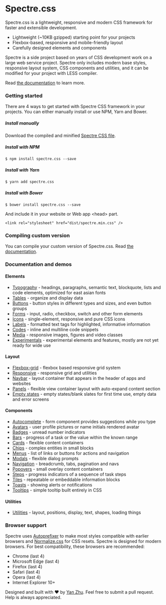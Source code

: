 # Spectre.css
Spectre.css is a lightweight, responsive and modern CSS framework for faster and extensible development.

- Lightweight (~10KB gzipped) starting point for your projects
- Flexbox-based, responsive and mobile-friendly layout
- Carefully designed elements and components

Spectre is a side project based on years of CSS development work on a large web service project. Spectre only includes modern base styles, responsive layout system, CSS components and utilities, and it can be modified for your project with LESS compiler.

Read [the documentation](https://picturepan2.github.io/spectre/) to learn more.

### Getting started

There are 4 ways to get started with Spectre CSS framework in your projects. You can either manually install or use NPM, Yarn and Bower.

##### Install manually
Download the compiled and minified [Spectre CSS file](https://github.com/picturepan2/spectre/tree/master/dist).

##### Install with NPM
`$ npm install spectre.css --save`

##### Install with Yarn
`$ yarn add spectre.css`

##### Install with Bower
`$ bower install spectre.css --save`

And include it in your website or Web app &lt;head&gt; part.

`<link rel="stylesheet" href="dist/spectre.min.css" />`

### Compiling custom version

You can compile your custom version of Spectre.css. Read [the documentation](https://picturepan2.github.io/spectre/index.html#compiling).

### Documentation and demos

#### Elements

- [Typography](https://picturepan2.github.io/spectre/elements.html#typography) - headings, paragraphs, semantic text, blockquote, lists and code elements, optimized for east asian fonts
- [Tables](https://picturepan2.github.io/spectre/elements.html#tables) - organize and display data
- [Buttons](https://picturepan2.github.io/spectre/elements.html#buttons) - button styles in different types and sizes, and even button groups
- [Forms](https://picturepan2.github.io/spectre/elements.html#forms) - input, radio, checkbox, switch and other form elements
- [Icons](https://picturepan2.github.io/spectre/elements.html#icons) - single-element, responsive and pure CSS icons
- [Labels](https://picturepan2.github.io/spectre/elements.html#labels) - formatted text tags for highlighted, informative information
- [Codes](https://picturepan2.github.io/spectre/elements.html#codes) - inline and multiline code snippets
- [Media](https://picturepan2.github.io/spectre/elements.html#media) - responsive images, figures and video classes
- [Experimentals](https://picturepan2.github.io/spectre/experimentals.html) - experimental elements and features, mostly are not yet ready for wide use

#### Layout
- [Flexbox-grid](https://picturepan2.github.io/spectre/layout.html#grid) - flexbox based responsive grid system
- [Responsive](https://picturepan2.github.io/spectre/layout.html#responsive) - responsive grid and utilities
- [Navbar](https://picturepan2.github.io/spectre/layout.html#navbar) - layout container that appears in the header of apps and websites
- [Panels](https://picturepan2.github.io/spectre/layout.html#panels) - flexible view container layout with auto-expand content section
- [Empty states](https://picturepan2.github.io/spectre/layout.html#empty) - empty states/blank slates for first time use, empty data and error screens

#### Components

- [Autocomplete](https://picturepan2.github.io/spectre/components.html#autocomplete) - form component provides suggestions while you type
- [Avatars](https://picturepan2.github.io/spectre/components.html#avatars) - user profile pictures or name initials rendered avatar
- [Badges](https://picturepan2.github.io/spectre/components.html#badges) - unread number indicators
- [Bars](https://picturepan2.github.io/spectre/components.html#bars) - progress of a task or the value within the known range
- [Cards](https://picturepan2.github.io/spectre/components.html#cards) - flexible content containers
- [Chips](https://picturepan2.github.io/spectre/components.html#chips) - complex entities in small blocks
- [Menus](https://picturepan2.github.io/spectre/components.html#menus) - list of links or buttons for actions and navigation
- [Modals](https://picturepan2.github.io/spectre/components.html#modals) - flexible dialog prompts
- [Navigation](https://picturepan2.github.io/spectre/components.html#navigation) - breadcrumb, tabs, pagination and navs
- [Popovers](https://picturepan2.github.io/spectre/components.html#popovers) - small overlay content containers
- [Steps](https://picturepan2.github.io/spectre/components.html#steps) - progress indicators of a sequence of task steps
- [Tiles](https://picturepan2.github.io/spectre/components.html#tiles) - repeatable or embeddable information blocks
- [Toasts](https://picturepan2.github.io/spectre/components.html#toasts) - showing alerts or notifications
- [Tooltips](https://picturepan2.github.io/spectre/components.html#tooltips) - simple tooltip built entirely in CSS

#### Utilities

- [Utilities](https://picturepan2.github.io/spectre/utilities.html) - layout, positions, display, text, shapes, loading things

### Browser support
Spectre uses [Autoprefixer](https://github.com/postcss/autoprefixer) to make most styles compatible with earlier browsers and [Normalize.css](https://necolas.github.io/normalize.css/) for CSS resets. Spectre is designed for modern browsers. For best compatibility, these browsers are recommended:
- Chrome (last 4)
- Microsoft Edge (last 4)
- Firefox (last 4)
- Safari (last 4)
- Opera (last 4)
- Internet Explorer 10+

Designed and built with ♥ by [Yan Zhu](https://twitter.com/picturepan2). Feel free to submit a pull request. Help is always appreciated.
